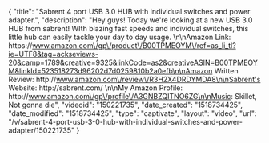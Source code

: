{
    "title": "Sabrent 4 port USB 3.0 HUB with individual switches and power adapter.",
    "description": "Hey guys! Today we're looking at a new USB 3.0 HUB from sabrent! WIth blazing fast speeds and individual switches, this little hub can easily tackle your day to day usage. \n\nAmazon Link: https:\/\/www.amazon.com\/gp\/product\/B00TPMEOYM\/ref=as_li_tl?ie=UTF8&tag=ackseviews-20&camp=1789&creative=9325&linkCode=as2&creativeASIN=B00TPMEOYM&linkId=523518273d96202d7d0259810b2a0efb\n\nAmazon Written Review: http:\/\/www.amazon.com\/review\/R3H2X4DRDYMDA8\n\nSabrent's Website: http:\/\/sabrent.com\/ \n\nMy Amazon Profile: http:\/\/www.amazon.com\/gp\/profile\/A3GNBZQITNO6ZG\n\nMusic: Skillet, Not gonna die",
    "videoid": "150221735",
    "date_created": "1518734425",
    "date_modified": "1518734425",
    "type": "captivate",
    "layout": "video",
    "url": "\/v\/sabrent-4-port-usb-3-0-hub-with-individual-switches-and-power-adapter\/150221735"
}